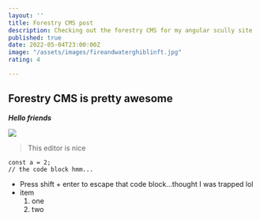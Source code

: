 ```yaml
---
layout: ''
title: Forestry CMS post
description: Checking out the forestry CMS for my angular scully site
published: true
date: 2022-05-04T23:00:00Z
image: "/assets/images/fireandwaterghiblinft.jpg"
rating: 4

---
```

## Forestry CMS is pretty awesome

**_Hello friends_**

![](https://images7.alphacoders.com/319/319944.jpg)

> This editor is nice

    const a = 2;
    // the code block hmm...
    
    

* Press shift + enter to escape that code block...thought I was trapped lol
* item
  1. one
  2. two